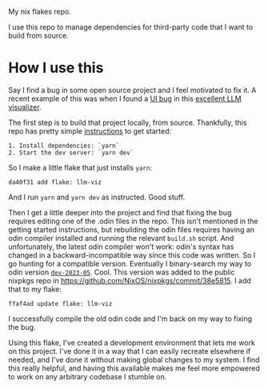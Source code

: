 My nix flakes repo.

I use this repo to manage dependencies for third-party code that I want to build from source.

# How I use this

Say I find a bug in some open source project and I feel motivated to fix it. A recent example of this was when I found a [UI bug](https://github.com/bbycroft/llm-viz/pull/22) in this [excellent LLM visualizer](https://bbycroft.net/llm).

The first step is to build that project locally, from source. Thankfully, this repo has pretty simple [instructions](https://github.com/bbycroft/llm-viz/blob/0b6dbbb5a397416a0f128af2b2cddd8a1e0c7cbb/README.md#running-locally) to get started:

    1. Install dependencies: `yarn`
    2. Start the dev server: `yarn dev`

So I make a little flake that just installs `yarn`:

    da40f31 add flake: llm-viz

And I run `yarn` and `yarn dev` as instructed. Good stuff.

Then I get a little deeper into the project and find that fixing the bug requires editing one of the .odin files in the repo. This isn't mentioned in the getting started instructions, but rebuilding the odin files requires having an odin compiler installed and running the relevant `build.sh` script. And unfortunately, the latest odin compiler won't work: odin's syntax has changed in a backward-incompatible way since this code was written. So I go hunting for a compatible version. Eventually I binary-search my way to odin version [`dev-2023-05`](https://github.com/odin-lang/Odin/releases/tag/dev-2023-05). Cool. This version was added to the public nixpkgs repo in https://github.com/NixOS/nixpkgs/commit/38e5815. I add that to my flake:

    ffaf4ad update flake: llm-viz

I successfully compile the old odin code and I'm back on my way to fixing the bug.

Using this flake, I've created a development environment that lets me work on this project. I've done it in a way that I can easily recreate elsewhere if needed, and I've done it without making global changes to my system. I find this really helpful, and having this available makes me feel more empowered to work on any arbitrary codebase I stumble on.
